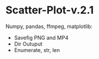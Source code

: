 # Scatter-Plot-v.2.1

Numpy, pandas, ffmpeg, matplotlib:

- Savefig PNG and MP4
- Dir Outuput
- Enumerate, str, len
